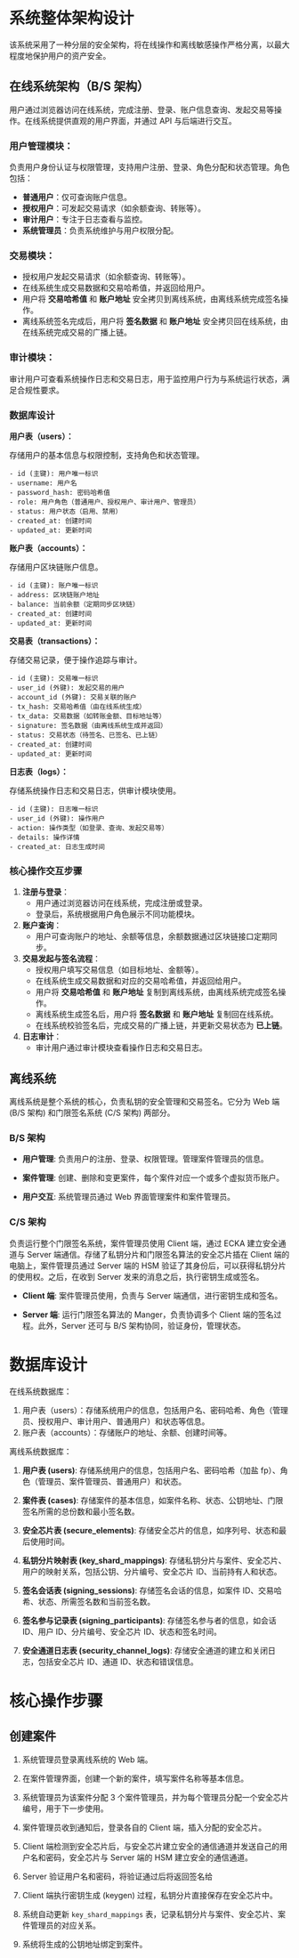 # 系统整体架构设计

该系统采用了一种分层的安全架构，将在线操作和离线敏感操作严格分离，以最大程度地保护用户的资产安全。

## 在线系统架构（B/S 架构）

用户通过浏览器访问在线系统，完成注册、登录、账户信息查询、发起交易等操作。在线系统提供直观的用户界面，并通过 API 与后端进行交互。

### **用户管理模块**：

 负责用户身份认证与权限管理，支持用户注册、登录、角色分配和状态管理。角色包括：

-   **普通用户**：仅可查询账户信息。
-   **授权用户**：可发起交易请求（如余额查询、转账等）。
-   **审计用户**：专注于日志查看与监控。
-   **系统管理员**：负责系统维护与用户权限分配。

### **交易模块**：

-   授权用户发起交易请求（如余额查询、转账等）。
-   在线系统生成交易数据和交易哈希值，并返回给用户。
-   用户将 **交易哈希值** 和 **账户地址** 安全拷贝到离线系统，由离线系统完成签名操作。
-   离线系统签名完成后，用户将 **签名数据** 和 **账户地址** 安全拷贝回在线系统，由在线系统完成交易的广播上链。

### **审计模块**：

 审计用户可查看系统操作日志和交易日志，用于监控用户行为与系统运行状态，满足合规性要求。

### 数据库设计

**用户表（users）：**

存储用户的基本信息与权限控制，支持角色和状态管理。

```
- id (主键): 用户唯一标识
- username: 用户名
- password_hash: 密码哈希值
- role: 用户角色（普通用户、授权用户、审计用户、管理员）
- status: 用户状态（启用、禁用）
- created_at: 创建时间
- updated_at: 更新时间
```

**账户表（accounts）：**

存储用户区块链账户信息。

```
- id (主键): 账户唯一标识
- address: 区块链账户地址
- balance: 当前余额（定期同步区块链）
- created_at: 创建时间
- updated_at: 更新时间
```

**交易表（transactions）：**

存储交易记录，便于操作追踪与审计。

```
- id (主键): 交易唯一标识
- user_id (外键): 发起交易的用户
- account_id (外键): 交易关联的账户
- tx_hash: 交易哈希值（由在线系统生成）
- tx_data: 交易数据（如转账金额、目标地址等）
- signature: 签名数据（由离线系统生成并返回）
- status: 交易状态（待签名、已签名、已上链）
- created_at: 创建时间
- updated_at: 更新时间
```

**日志表（logs）：**

存储系统操作日志和交易日志，供审计模块使用。

```
- id (主键): 日志唯一标识
- user_id (外键): 操作用户
- action: 操作类型（如登录、查询、发起交易等）
- details: 操作详情
- created_at: 日志生成时间
```

### 核心操作交互步骤

1.  **注册与登录**：
    -   用户通过浏览器访问在线系统，完成注册或登录。
    -   登录后，系统根据用户角色展示不同功能模块。
2.  **账户查询**：
    -   用户可查询账户的地址、余额等信息，余额数据通过区块链接口定期同步。
3.  **交易发起与签名流程**：
    -   授权用户填写交易信息（如目标地址、金额等）。
    -   在线系统生成交易数据和对应的交易哈希值，并返回给用户。
    -   用户将 **交易哈希值** 和 **账户地址** 复制到离线系统，由离线系统完成签名操作。
    -   离线系统生成签名后，用户将 **签名数据** 和 **账户地址** 复制回在线系统。
    -   在线系统校验签名后，完成交易的广播上链，并更新交易状态为 **已上链**。
4.  **日志审计**：
    -   审计用户通过审计模块查看操作日志和交易日志。

## 离线系统

离线系统是整个系统的核心，负责私钥的安全管理和交易签名。它分为 Web 端 (B/S 架构) 和门限签名系统 (C/S 架构) 两部分。

### B/S 架构

-   **用户管理**: 负责用户的注册、登录、权限管理。管理案件管理员的信息。

-   **案件管理**: 创建、删除和变更案件，每个案件对应一个或多个虚拟货币账户。

-   **用户交互**: 系统管理员通过 Web 界面管理案件和案件管理员。

### C/S 架构

负责运行整个门限签名系统，案件管理员使用 Client 端，通过 ECKA 建立安全通道与 Server 端通信。存储了私钥分片和门限签名算法的安全芯片插在 Client 端的电脑上，案件管理员通过 Server 端的 HSM 验证了其身份后，可以获得私钥分片的使用权。之后，在收到 Server 发来的消息之后，执行密钥生成或签名。

-   **Client 端**: 案件管理员使用，负责与 Server 端通信，进行密钥生成和签名。

-   **Server 端**: 运行门限签名算法的 Manger，负责协调多个 Client 端的签名过程。此外，Server 还可与 B/S 架构协同，验证身份，管理状态。

# 数据库设计

在线系统数据库：

1.   用户表（users）：存储系统用户的信息，包括用户名、密码哈希、角色（管理员、授权用户、审计用户、普通用户）和状态等信息。
2.   账户表（accounts）：存储账户的地址、余额、创建时间等。

离线系统数据库：

1.  **用户表 (users)**: 存储系统用户的信息，包括用户名、密码哈希（加盐 fp）、角色（管理员、案件管理员、普通用户）和状态。

2.  **案件表 (cases)**: 存储案件的基本信息，如案件名称、状态、公钥地址、门限签名所需的总份数和最小签名数。

3.  **安全芯片表 (secure_elements)**: 存储安全芯片的信息，如序列号、状态和最后使用时间。

4.  **私钥分片映射表 (key_shard_mappings)**: 存储私钥分片与案件、安全芯片、用户的映射关系，包括公钥、分片编号、安全芯片 ID、当前持有人和状态。

5.  **签名会话表 (signing_sessions)**: 存储签名会话的信息，如案件 ID、交易哈希、状态、所需签名数和当前签名数。

6.  **签名参与记录表 (signing_participants)**: 存储签名参与者的信息，如会话 ID、用户 ID、分片编号、安全芯片 ID、状态和签名时间。

7.  **安全通道日志表 (security_channel_logs)**: 存储安全通道的建立和关闭日志，包括安全芯片 ID、通道 ID、状态和错误信息。

# 核心操作步骤

## 创建案件

1.   系统管理员登录离线系统的 Web 端。

2.   在案件管理界面，创建一个新的案件，填写案件名称等基本信息。
3.   系统管理员为该案件分配 3 个案件管理员，并为每个管理员分配一个安全芯片编号，用于下一步使用。
4.   案件管理员收到通知后，登录各自的 Client 端，插入分配的安全芯片。
5.   Client 端检测到安全芯片后，与安全芯片建立安全的通信通道并发送自己的用户名和密码，安全芯片与 Server 端的 HSM 建立安全的通信通道。
6.   Server 验证用户名和密码，将验证通过后将返回签名给
7.   Client 端执行密钥生成 (keygen) 过程，私钥分片直接保存在安全芯片中。
8.   系统自动更新 `key_shard_mappings` 表，记录私钥分片与案件、安全芯片、案件管理员的对应关系。
9.   系统将生成的公钥地址绑定到案件。